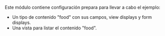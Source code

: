 Este módulo contiene configuración prepara para llevar a cabo el ejemplo:
- Un tipo de contenido "food" con sus campos, view displays y form displays.
- Una vista para listar el contenido "food".
